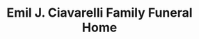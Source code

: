 ---
title: "Emil J. Ciavarelli Family Funeral Home"
url: /conshohocken/emil-j-ciavarelli-family-funeral-home/
shop: Bestattungen
---